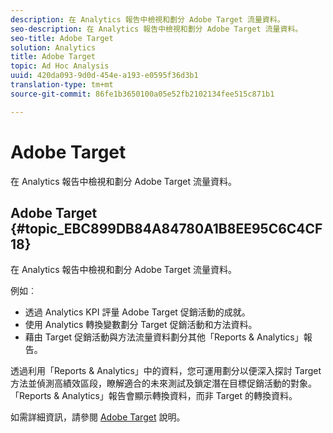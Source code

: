 ```yaml
---
description: 在 Analytics 報告中檢視和劃分 Adobe Target 流量資料。
seo-description: 在 Analytics 報告中檢視和劃分 Adobe Target 流量資料。
seo-title: Adobe Target
solution: Analytics
title: Adobe Target
topic: Ad Hoc Analysis
uuid: 420da093-9d0d-454e-a193-e0595f36d3b1
translation-type: tm+mt
source-git-commit: 86fe1b3650100a05e52fb2102134fee515c871b1

---
```



# Adobe Target

在 Analytics 報告中檢視和劃分 Adobe Target 流量資料。

## Adobe Target {#topic_EBC899DB84A84780A1B8EE95C6C4CF18}

在 Analytics 報告中檢視和劃分 Adobe Target 流量資料。

例如︰

* 透過 Analytics KPI 評量 Adobe Target 促銷活動的成就。
* 使用 Analytics 轉換變數劃分 Target 促銷活動和方法資料。
* 藉由 Target 促銷活動與方法流量資料劃分其他「Reports &amp; Analytics」報告。

透過利用「Reports &amp; Analytics」中的資料，您可運用劃分以便深入探討 Target 方法並偵測高績效區段，瞭解適合的未來測試及鎖定潛在目標促銷活動的對象。「Reports &amp; Analytics」報告會顯示轉換資料，而非 Target 的轉換資料。

如需詳細資訊，請參閱 [Adobe Target](https://marketing.adobe.com/resources/help/en_US/target/) 說明。
